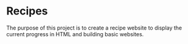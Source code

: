 # Recipes

The purpose of this project is to create a recipe website to display the current progress in HTML and building basic websites.
